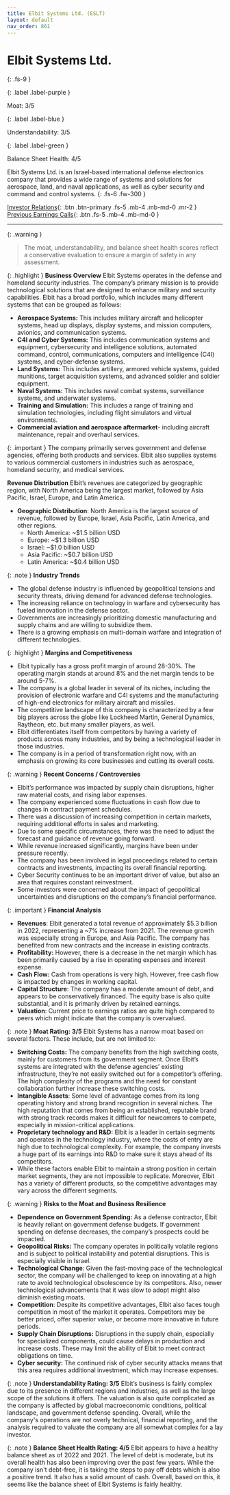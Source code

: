 ```yaml
---
title: Elbit Systems Ltd. (ESLT)
layout: default
nav_order: 861
---
```


# Elbit Systems Ltd.
{: .fs-9 }

{: .label .label-purple }

Moat: 3/5

{: .label .label-blue }

Understandability: 3/5

{: .label .label-green }

Balance Sheet Health: 4/5

Elbit Systems Ltd. is an Israel-based international defense electronics company that provides a wide range of systems and solutions for aerospace, land, and naval applications, as well as cyber security and command and control systems.
{: .fs-6 .fw-300 }

[Investor Relations](https://www.google.com/search?q=ESLT+investor+relations){: .btn .btn-primary .fs-5 .mb-4 .mb-md-0 .mr-2 }
[Previous Earnings Calls](https://discountingcashflows.com/company/ESLT/transcripts/){: .btn .fs-5 .mb-4 .mb-md-0 }

---

{: .warning }
>The moat, understandability, and balance sheet health scores reflect a conservative evaluation to ensure a margin of safety in any assessment.



{: .highlight }
**Business Overview**
Elbit Systems operates in the defense and homeland security industries. The company’s primary mission is to provide technological solutions that are designed to enhance military and security capabilities. Elbit has a broad portfolio, which includes many different systems that can be grouped as follows:
*   **Aerospace Systems:** This includes military aircraft and helicopter systems, head up displays, display systems, and mission computers, avionics, and communication systems.
*  **C4I and Cyber Systems:** This includes communication systems and equipment, cybersecurity and intelligence solutions, automated command, control, communications, computers and intelligence (C4I) systems, and cyber-defense systems.
*   **Land Systems:** This includes artillery, armored vehicle systems, guided munitions, target acquisition systems, and advanced soldier and soldier equipment.
*   **Naval Systems:** This includes naval combat systems, surveillance systems, and underwater systems.
*   **Training and Simulation:** This includes a range of training and simulation technologies, including flight simulators and virtual environments.
*   **Commercial aviation and aerospace aftermarket**- including aircraft maintenance, repair and overhaul services.

{: .important }
The company primarily serves government and defense agencies, offering both products and services. Elbit also supplies systems to various commercial customers in industries such as aerospace, homeland security, and medical services.

**Revenue Distribution**
Elbit’s revenues are categorized by geographic region, with North America being the largest market, followed by Asia Pacific, Israel, Europe, and Latin America.
*   **Geographic Distribution**: North America is the largest source of revenue, followed by Europe, Israel, Asia Pacific, Latin America, and other regions.
    *  North America: ~$1.5 billion USD
    *   Europe: ~$1.3 billion USD
    *   Israel: ~$1.0 billion USD
    *   Asia Pacific: ~$0.7 billion USD
    *   Latin America: ~$0.4 billion USD

{: .note }
**Industry Trends**
*   The global defense industry is influenced by geopolitical tensions and security threats, driving demand for advanced defense technologies.
*   The increasing reliance on technology in warfare and cybersecurity has fueled innovation in the defense sector.
*   Governments are increasingly prioritizing domestic manufacturing and supply chains and are willing to subsidize them.
*  There is a growing emphasis on multi-domain warfare and integration of different technologies.

{: .highlight }
**Margins and Competitiveness**
*   Elbit typically has a gross profit margin of around 28-30%. The operating margin stands at around 8% and the net margin tends to be around 5-7%. 
*   The company is a global leader in several of its niches, including the provision of electronic warfare and C4I systems and the manufacturing of high-end electronics for military aircraft and missiles.
*   The competitive landscape of this company is characterized by a few big players across the globe like Lockheed Martin, General Dynamics, Raytheon, etc. but many smaller players, as well.
*   Elbit differentiates itself from competitors by having a variety of products across many industries, and by being a technological leader in those industries.
*   The company is in a period of transformation right now, with an emphasis on growing its core businesses and cutting its overall costs.

{: .warning }
**Recent Concerns / Controversies**
*   Elbit’s performance was impacted by supply chain disruptions, higher raw material costs, and rising labor expenses.
*   The company experienced some fluctuations in cash flow due to changes in contract payment schedules.
*   There was a discussion of increasing competition in certain markets, requiring additional efforts in sales and marketing.
*   Due to some specific circumstances, there was the need to adjust the forecast and guidance of revenue going forward.
*   While revenue increased significantly, margins have been under pressure recently.
*   The company has been involved in legal proceedings related to certain contracts and investments, impacting its overall financial reporting.
*   Cyber Security continues to be an important driver of value, but also an area that requires constant reinvestment.
*   Some investors were concerned about the impact of geopolitical uncertainties and disruptions on the company’s financial performance.

{: .important }
**Financial Analysis**
*   **Revenues**: Elbit generated a total revenue of approximately $5.3 billion in 2022, representing a ~7% increase from 2021. The revenue growth was especially strong in Europe, and Asia Pacific. The company has benefited from new contracts and the increase in existing contracts.
*   **Profitability:** However, there is a decrease in the net margin which has been primarily caused by a rise in operating expenses and interest expense.
*   **Cash Flow:** Cash from operations is very high. However, free cash flow is impacted by changes in working capital.
*   **Capital Structure**: The company has a moderate amount of debt, and appears to be conservatively financed. The equity base is also quite substantial, and it is primarily driven by retained earnings.
*   **Valuation**: Current price to earnings ratios are quite high compared to peers which might indicate that the company is overvalued.

{: .note }
**Moat Rating: 3/5**
Elbit Systems has a narrow moat based on several factors. These include, but are not limited to:
*   **Switching Costs:** The company benefits from the high switching costs, mainly for customers from its government segment. Once Elbit’s systems are integrated with the defense agencies’ existing infrastructure, they’re not easily switched out for a competitor’s offering. The high complexity of the programs and the need for constant collaboration further increase these switching costs.
*   **Intangible Assets**: Some level of advantage comes from its long operating history and strong brand recognition in several niches. The high reputation that comes from being an established, reputable brand with strong track records makes it difficult for newcomers to compete, especially in mission-critical applications. 
*   **Proprietary technology and R&D:** Elbit is a leader in certain segments and operates in the technology industry, where the costs of entry are high due to technological complexity. For example, the company invests a huge part of its earnings into R&D to make sure it stays ahead of its competitors.
*   While these factors enable Elbit to maintain a strong position in certain market segments, they are not impossible to replicate. Moreover, Elbit has a variety of different products, so the competitive advantages may vary across the different segments.

{: .warning }
**Risks to the Moat and Business Resilience**
*   **Dependence on Government Spending:** As a defense contractor, Elbit is heavily reliant on government defense budgets. If government spending on defense decreases, the company’s prospects could be impacted.
*   **Geopolitical Risks:** The company operates in politically volatile regions and is subject to political instability and potential disruptions. This is especially visible in Israel.
*   **Technological Change**: Given the fast-moving pace of the technological sector, the company will be challenged to keep on innovating at a high rate to avoid technological obsolescence by its competitors. Also, newer technological advancements that it was slow to adopt might also diminish existing moats.
*   **Competition**: Despite its competitive advantages, Elbit also faces tough competition in most of the market it operates. Competitors may be better priced, offer superior value, or become more innovative in future periods.
*   **Supply Chain Disruptions:** Disruptions in the supply chain, especially for specialized components, could cause delays in production and increase costs. These may limit the ability of Elbit to meet contract obligations on time.
*    **Cyber security:** The continued risk of cyber security attacks means that this area requires additional investment, which may increase expenses.

{: .note }
**Understandability Rating: 3/5**
Elbit’s business is fairly complex due to its presence in different regions and industries, as well as the large scope of the solutions it offers. The valuation is also quite complicated as the company is affected by global macroeconomic conditions, political landscape, and government defense spending. Overall, while the company's operations are not overly technical, financial reporting, and the analysis required to valuate the company are all somewhat complex for a lay investor.

{: .note }
**Balance Sheet Health Rating: 4/5**
Elbit appears to have a healthy balance sheet as of 2022 and 2021. The level of debt is moderate, but its overall health has also been improving over the past few years. While the company isn't debt-free, it is taking the steps to pay off debts which is also a positive trend. It also has a solid amount of cash. Overall, based on this, it seems like the balance sheet of Elbit Systems is fairly healthy.